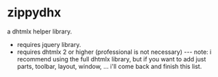 zippydhx
========

a dhtmlx helper library.

- requires jquery library. 
- requires dhtmlx 2 or higher (professional is not necessary)
--- note:  i recommend using the full dhtmlx library, but if you want to add just parts, toolbar, layout, window, ... i'll come back and finish this list.

